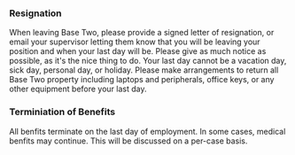 ### Resignation

When leaving Base Two, please provide a signed letter of resignation, or email your supervisor letting them know that you will be leaving your position and when your last day will be. Please give as much notice as possible, as it's the nice thing to do. Your last day cannot be a vacation day, sick day, personal day, or holiday. Please make arrangements to return all Base Two property including laptops and peripherals, office keys, or any other equipment before your last day.

### Terminiation of Benefits

All benfits terminate on the last day of employment. In some cases, medical benfits may continue. This will be discussed on a per-case basis.
